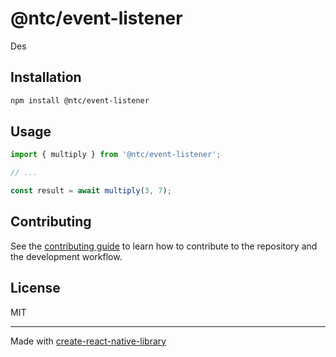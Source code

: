 # @ntc/event-listener

Des

## Installation

```sh
npm install @ntc/event-listener
```

## Usage

```js
import { multiply } from '@ntc/event-listener';

// ...

const result = await multiply(3, 7);
```

## Contributing

See the [contributing guide](CONTRIBUTING.md) to learn how to contribute to the repository and the development workflow.

## License

MIT

---

Made with [create-react-native-library](https://github.com/callstack/react-native-builder-bob)
